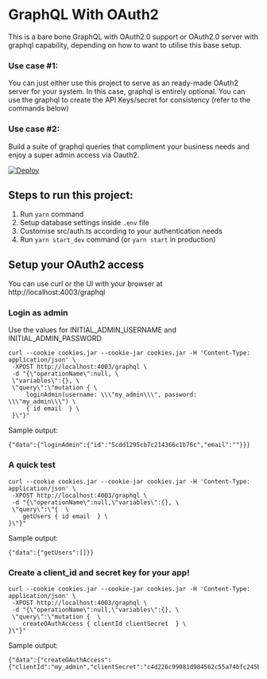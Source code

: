 # GraphQL With OAuth2

This is a bare bone GraphQL with OAuth2.0 support or OAuth2.0 server with graphql capability, depending on how to want to utilise this base setup.

### Use case #1:

You can just either use this project to serve as an ready-made OAuth2 server for your system. In this case, graphql is entirely optional. You can use the graphql to create the API Keys/secret for consistency (refer to the commands below)

### Use case #2:

Build a suite of graphql queries that compliment your business needs and enjoy a super admin access via Oauth2.

[![Deploy](https://www.herokucdn.com/deploy/button.svg)](https://heroku.com/deploy)

## Steps to run this project:

1. Run `yarn` command
2. Setup database settings inside `.env` file
3. Customise src/auth.ts according to your authentication needs
4. Run `yarn start_dev` command (or `yarn start` in production)

## Setup your OAuth2 access

You can use curl or the UI with your browser at http://localhost:4003/graphql

### Login as admin

Use the values for INITIAL_ADMIN_USERNAME and INITIAL_ADMIN_PASSWORD

    curl --cookie cookies.jar --cookie-jar cookies.jar -H 'Content-Type: application/json' \
     -XPOST http://localhost:4003/graphql \
     -d "{\"operationName\":null, \
     \"variables\":{}, \
     \"query\":\"mutation { \
         loginAdmin(username: \\\"my_admin\\\", password: \\\"my_admin\\\") \
         { id email  } \
     }\"}"

Sample output:

    {"data":{"loginAdmin":{"id":"5cdd1295cb7c214366c1b76c","email":""}}}

### A quick test

    curl --cookie cookies.jar --cookie-jar cookies.jar -H 'Content-Type: application/json' \
     -XPOST http://localhost:4003/graphql \
     -d "{\"operationName\":null,\"variables\":{}, \
     \"query\":\"{  \
        getUsers { id email  } \
    }\"}"

Sample output:

    {"data":{"getUsers":[]}}

### Create a client_id and secret key for your app!

    curl --cookie cookies.jar --cookie-jar cookies.jar -H 'Content-Type: application/json' \
     -XPOST http://localhost:4003/graphql \
     -d "{\"operationName\":null,\"variables\":{}, \
     \"query\":\"mutation {  \
        createOAuthAccess { clientId clientSecret  } \
    }\"}"

Sample output:

    {"data":{"createOAuthAccess":{"clientId":"my_admin","clientSecret":"c4d226c99081d984562c55a74bfc245b2ad21a70a441873b102e15b521c2a7da"}}}
